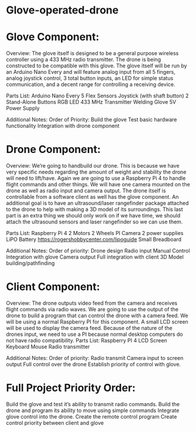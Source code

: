 # Glove-operated-drone

Glove Component:
=================
Overview: 
The glove itself is designed to be a general purpose wireless controller using a 433 MHz radio transmitter. The drone is being constructed to be compatible with this glove. The glove itself will be run by an Arduino Nano Every and will feature analog input from all 5 fingers, analog joystick control, 3 total button inputs, an LED for simple status communication, and a decent range for controlling a receiving device.

Parts List:
Arduino Nano Every
5 Flex Sensors
Joystick (with shaft button)
2 Stand-Alone Buttons
RGB LED
433 MHz Transmitter
Welding Glove
5V Power Supply

Additional Notes:
Order of Priority:
Build the glove
Test basic hardware functionality
Integration with drone component

Drone Component:
=================
Overview:
We’re going to handbuild our drone. This is because we have very specific needs regarding the amount of weight and stability the drone will need to lift/have. Again we are going to use a Raspberry Pi 4 to handle flight commands and other things. We will have one camera mounted on the drone as well as radio input and camera output. The drone itself is controllable from a software client as well has the glove component. An additional goal is to have an ultrasound/laser rangefinder package attached to the drone to help with making a 3D model of its surroundings. This last part is an extra thing we should only work on if we have time, we should attach the ultrasound sensors and laser rangefinder so we can use them. 

Parts List:
Raspberry Pi 4
2 Motors
2 Wheels
PI Camera
2 power supplies
LiPO Battery
  https://rogershobbycenter.com/lipoguide
Small Breadboard

Additional Notes:
Order of priority:
Drone design
Radio input
Manual Control
Integration with glove
Camera output
Full integration with client
3D Model building/pathfinding

Client Component:
=================

Overview:
The drone outputs video feed from the camera and receives flight commands via radio waves. We are going to use the output of the drone to build a program that can control the drone with a camera feed. We will be using a normal Raspberry PI for this component. A small LCD screen will be used to display the camera feed. Because of the nature of the drones input, we need to use a PI because normal desktop computers do not have radio compatibility. 
Parts List:
Raspberry PI 4
LCD Screen
Keyboard
Mouse
Radio transmitter

Additional Notes:
Order of priority:
Radio transmit 
Camera input to screen output
Full control over the drone
Establish priority of control with glove. 


Full Project Priority Order:
=================
Build the glove and test it’s ability to transmit radio commands. 
Build the drone and program its ability to move using simple commands
Integrate glove control into the drone.
Create the remote control program 
Create control priority between client and glove


